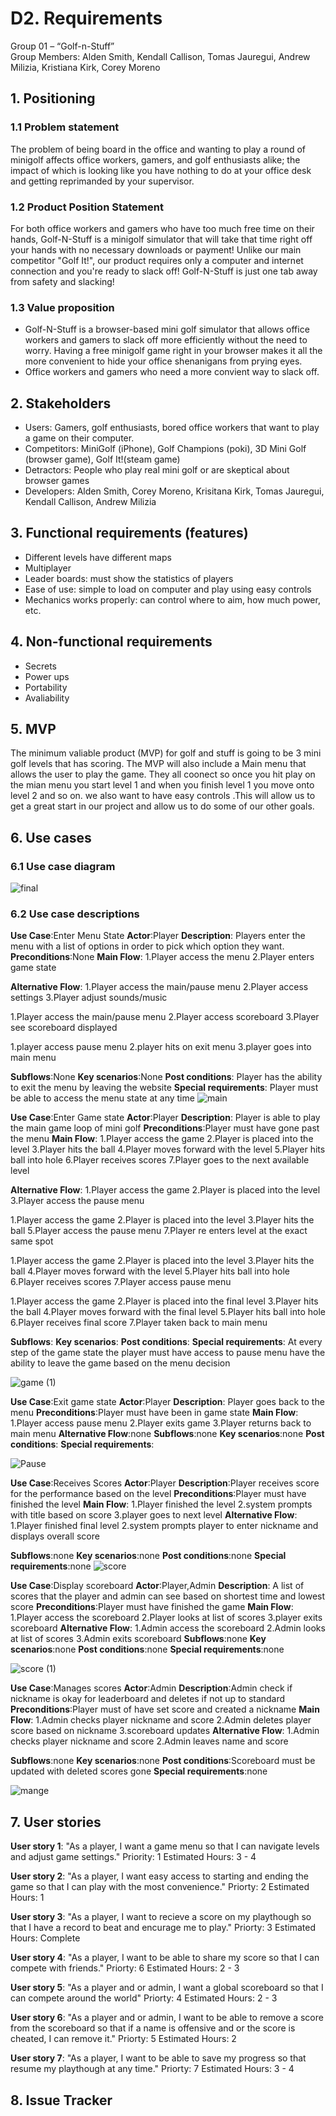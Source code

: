# D2. Requirements

Group 01 – “Golf-n-Stuff”\
Group Members: Alden Smith, Kendall Callison, Tomas Jauregui, Andrew Milizia, 
Kristiana Kirk, Corey Moreno

## 1. Positioning
### 1.1 Problem statement
The problem of being board in the office and wanting to play a round of minigolf affects office workers, gamers, and golf enthusiasts alike; the impact of which is looking like you have nothing to do at your office desk and getting reprimanded by your supervisor.

### 1.2 Product Position Statement
For both office workers and gamers who have too much free time on their hands, Golf-N-Stuff is a minigolf simulator that will take that time right off your hands with no necessary downloads or payment! Unlike our main competitor "Golf It!", our product requires only a computer and internet connection and you're ready to slack off! Golf-N-Stuff is just one tab away from safety and slacking!

### 1.3 Value proposition
- Golf-N-Stuff is a browser-based mini golf simulator that allows office workers and gamers to slack off more efficiently without the need to worry. Having a free minigolf game right in your browser makes it all the more convenient to hide your office shenanigans from prying eyes.
- Office workers and gamers who need a more convient way to slack off.

## 2. Stakeholders
- Users: Gamers, golf enthusiasts, bored office workers that want to play a game on their computer.
- Competitors: MiniGolf (iPhone), Golf Champions (poki), 3D Mini Golf (browser game), Golf It!(steam game)
- Detractors: People who play real mini golf or are skeptical about browser games
- Developers: Alden Smith, Corey Moreno, Krisitana Kirk, Tomas Jauregui, Kendall Callison, Andrew Milizia



## 3. Functional requirements (features)
- Different levels have different maps
- Multiplayer
- Leader boards: must show the statistics of players
- Ease of use: simple to load on computer and play using easy controls
- Mechanics works properly: can control where to aim, how much power, etc.

## 4. Non-functional requirements
- Secrets
- Power ups
- Portability
- Avaliability

## 5. MVP
The minimum valiable product (MVP) for golf and stuff is going to be 3 mini golf levels that has scoring. The MVP will 
also include a Main menu that allows the user to play the game. They all coonect so once you 
hit play on the mian menu you start level 1 and when you finish level 1 you move onto level 2 and so on. we also want to have easy 
controls .This will allow us to get a great start in our project and allow us to do some of our other goals.

## 6. Use cases
### 6.1 Use case diagram


![final](https://user-images.githubusercontent.com/91396116/219922055-f0ae05f7-ccf4-444e-a254-32f516194656.png)



### 6.2 Use case descriptions

**Use Case**:Enter Menu State
**Actor**:Player
**Description**: Players enter the menu with a list of options in order to pick which option they want.
**Preconditions**:None
**Main Flow**:
1.Player access the menu
2.Player enters game state 

**Alternative Flow**:
1.Player access the main/pause menu
2.Player access settings
3.Player adjust sounds/music

1.Player access the main/pause menu
2.Player access  scoreboard
3.Player see scoreboard displayed

1.player access pause menu
2.player hits on exit menu
3.player goes into main menu


**Subflows**:None
**Key scenarios**:None
**Post conditions**:
Player has the ability to exit the menu by leaving the website
**Special requirements**:
Player must be able to access the menu state at any time
![main](https://user-images.githubusercontent.com/91396116/219923875-9036dde1-00dd-4f8f-9a3c-eb7fdd69ee9f.png)

**Use Case**:Enter Game state
**Actor**:Player
**Description**: Player is able to play the main game loop of mini golf
**Preconditions**:Player must have gone past the menu
**Main Flow**:
1.Player access the game
2.Player is placed into the level
3.Player hits the ball 
4.Player moves forward with the level
5.Player hits ball into hole
6.Player receives scores
7.Player goes to the next available level

**Alternative Flow**:
1.Player access the game
2.Player is placed into the level
3.Player access the pause  menu

1.Player access the game
2.Player is placed into the level
3.Player hits the ball 
5.Player access the pause  menu
7.Player re enters level at the exact same spot

1.Player access the game
2.Player is placed into the level
3.Player hits the ball 
4.Player moves forward with the level
5.Player hits ball into hole
6.Player receives scores
7.Player access pause menu


1.Player access the game
2.Player is placed into the final level
3.Player hits the ball 
4.Player moves forward with the final level
5.Player hits ball into hole
6.Player receives final score
7.Player taken back to main menu

**Subflows**:
**Key scenarios**:
**Post conditions**:
**Special requirements**:
At every step of the game state the player must have access to pause menu have the ability to leave the game based on the menu decision

![game (1)](https://user-images.githubusercontent.com/91396116/219925483-aa09abbb-0075-42da-b155-5ca50d4462f8.png)

**Use Case**:Exit game state
**Actor**:Player
**Description**: Player goes back to the menu 
**Preconditions**:Player must have been in game state
**Main Flow**:
1.Player access pause menu
2.Player exits game
3.Player returns back to main menu 
**Alternative Flow**:none
**Subflows**:none
**Key scenarios**:none
**Post conditions**:
**Special requirements**:

![Pause](https://user-images.githubusercontent.com/91396116/219925826-87dda940-e408-40f5-b9e2-3178fc3682b1.png)

**Use Case**:Receives Scores
**Actor**:Player
**Description**:Player receives score for the performance based on the level
**Preconditions**:Player must have finished the level
**Main Flow**:
1.Player finished the level
2.system prompts with title based on score
3.player goes to next level
**Alternative Flow**:
1.Player finished final level
2.system prompts player to enter nickname and displays overall score

**Subflows**:none
**Key scenarios**:none
**Post conditions**:none
**Special requirements**:none
![score](https://user-images.githubusercontent.com/91396116/219925750-5d6a54c1-2935-4d1b-9b9c-345c4e08c6fa.png)


**Use Case**:Display scoreboard
**Actor**:Player,Admin
**Description**: A list of scores that the player and admin can see based on shortest time and lowest score 
**Preconditions**:Player must have finished the game 
**Main Flow**:
1.Player access the scoreboard
2.Player looks at list of scores
3.player exits scoreboard
**Alternative Flow**:
1.Admin access the scoreboard
2.Admin looks at list of scores
3.Admin  exits scoreboard
**Subflows**:none
**Key scenarios**:none
**Post conditions**:none
**Special requirements**:none

![score (1)](https://user-images.githubusercontent.com/91396116/219926732-885f1121-cdef-44a7-b22e-7000b85c8c60.png)

**Use Case**:Manages scores
**Actor**:Admin
**Description**:Admin check if nickname is okay for leaderboard and deletes if not up to standard
**Preconditions**:Player must of have set score and created a nickname
**Main Flow**:
1.Admin checks player nickname and score
2.Admin deletes player score based on nickname
3.scoreboard updates
**Alternative Flow**:
1.Admin checks player nickname and score
2.Admin  leaves name and score 

**Subflows**:none
**Key scenarios**:none
**Post conditions**:Scoreboard must be updated with deleted scores gone
**Special requirements**:none

![mange](https://user-images.githubusercontent.com/91396116/219927028-7263d861-998e-47a8-afd8-005b079e0404.png)



## 7. User stories

**User story 1**: "As a player, I want a game menu so that I can navigate levels and adjust game settings."
Priority: 1
Estimated Hours: 3 - 4

**User story 2**: "As a player, I want easy access to starting and ending the game so that I can play with the most convenience."
Priorty: 2
Estimated Hours: 1

**User story 3**: "As a player, I want to recieve a score on my playthough so that I have a record to beat and encurage me to play."
Priorty: 3
Estimated Hours: Complete 
  
**User story 4**: "As a player, I want to be able to share my score so that I can compete with friends."
Priorty: 6
Estimated Hours: 2 - 3
  
**User story 5**: "As a player and or admin, I want a global scoreboard so that I can compete around the world"
Priorty: 4
Estimated Hours: 2 - 3
  
**User story 6**: "As a player and or admin, I want to be able to remove a score from the scoreboard so that if a name is offensive and or the score is cheated, I can remove it."
Priorty: 5
Estimated Hours: 2
  
**User story 7**: "As a player, I want to be able to save my progress so that resume my playthough at any time."
Priorty: 7
Estimated Hours: 3 - 4
  
## 8. Issue Tracker
